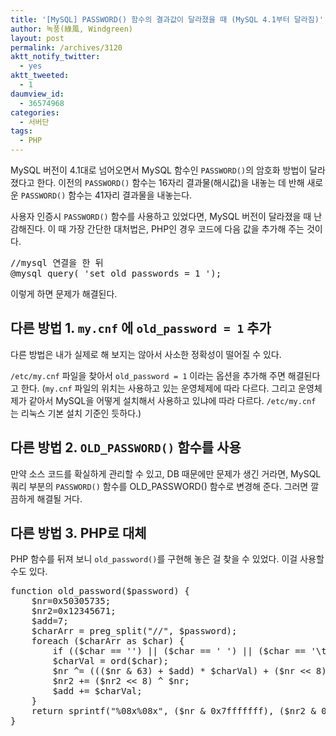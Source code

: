```yaml
---
title: '[MySQL] PASSWORD() 함수의 결과값이 달라졌을 때 (MySQL 4.1부터 달라짐)'
author: 녹풍(綠風, Windgreen)
layout: post
permalink: /archives/3120
aktt_notify_twitter:
  - yes
aktt_tweeted:
  - 1
daumview_id:
  - 36574968
categories:
  - 서버단
tags:
  - PHP
---
```

MySQL 버전이 4.1대로 넘어오면서 MySQL 함수인 `PASSWORD()`의 암호화 방법이 달라졌다고 한다. 이전의 `PASSWORD()` 함수는 16자리 결과물(해시값)을 내놓는 데 반해 새로운 `PASSWORD()` 함수는 41자리 결과물을 내놓는다.

사용자 인증시 `PASSWORD()` 함수를 사용하고 있었다면, MySQL 버전이 달라졌을 때 난감해진다. 이 때 가장 간단한 대처법은, PHP인 경우 코드에 다음 값을 추가해 주는 것이다.

<pre class="brush: php; gutter: true; first-line: 1">//mysql 연결을 한 뒤
@mysql_query( &#039;set old_passwords = 1 &#039;);</pre>

이렇게 하면 문제가 해결된다.

## 다른 방법 1. `my.cnf` 에 `old_password = 1` 추가

다른 방법은 내가 실제로 해 보지는 않아서 사소한 정확성이 떨어질 수 있다.

`/etc/my.cnf` 파일을 찾아서 `old_password = 1` 이라는 옵션을 추가해 주면 해결된다고 한다. (`my.cnf` 파일의 위치는 사용하고 있는 운영체제에 따라 다르다. 그리고 운영체제가 같아서 MySQL을 어떻게 설치해서 사용하고 있냐에 따라 다르다. `/etc/my.cnf` 는 리눅스 기본 설치 기준인 듯하다.)

## 다른 방법 2. `OLD_PASSWORD()` 함수를 사용

만약 소스 코드를 확실하게 관리할 수 있고, DB 때문에만 문제가 생긴 거라면, MySQL 쿼리 부분의 `PASSWORD()` 함수를 OLD_PASSWORD() 함수로 변경해 준다. 그러면 깔끔하게 해결될 거다.

## 다른 방법 3. PHP로 대체

PHP 함수를 뒤져 보니 `old_password()`를 구현해 놓은 걸 찾을 수 있었다. 이걸 사용할 수도 있다.

<pre class="brush: php; gutter: true; first-line: 1">function old_password($password) {
	$nr=0x50305735;
	$nr2=0x12345671;
	$add=7;
	$charArr = preg_split("//", $password);
	foreach ($charArr as $char) {
		if (($char == &#039;&#039;) || ($char == &#039; &#039;) || ($char == &#039;\t&#039;)) continue;
		$charVal = ord($char);
		$nr ^= ((($nr & 63) + $add) * $charVal) + ($nr &lt;&lt; 8);
		$nr2 += ($nr2 &lt;&lt; 8) ^ $nr;
		$add += $charVal;
	}
	return sprintf("%08x%08x", ($nr & 0x7fffffff), ($nr2 & 0x7fffffff));
}</pre>